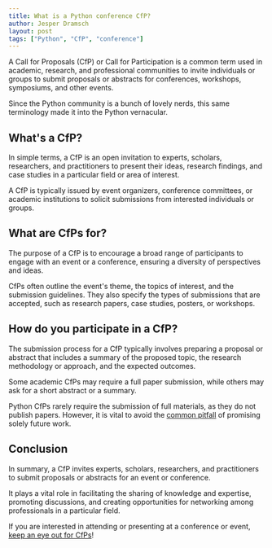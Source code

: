 ```yaml
---
title: What is a Python conference CfP?
author: Jesper Dramsch
layout: post
tags: ["Python", "CfP", "conference"]
---
```


A Call for Proposals (CfP) or Call for Participation is a common term used in academic, research, and professional communities to invite individuals or groups to submit proposals or abstracts for conferences, workshops, symposiums, and other events.

Since the Python community is a bunch of lovely nerds, this same terminology made it into the Python vernacular.

## What's a CfP?
In simple terms, a CfP is an open invitation to experts, scholars, researchers, and practitioners to present their ideas, research findings, and case studies in a particular field or area of interest.

A CfP is typically issued by event organizers, conference committees, or academic institutions to solicit submissions from interested individuals or groups.

## What are CfPs for?
The purpose of a CfP is to encourage a broad range of participants to engage with an event or a conference, ensuring a diversity of perspectives and ideas.

CfPs often outline the event's theme, the topics of interest, and the submission guidelines. They also specify the types of submissions that are accepted, such as research papers, case studies, posters, or workshops.

## How do you participate in a CfP?
The submission process for a CfP typically involves preparing a proposal or abstract that includes a summary of the proposed topic, the research methodology or approach, and the expected outcomes.

Some academic CfPs may require a full paper submission, while others may ask for a short abstract or a summary.

Python CfPs rarely require the submission of full materials, as they do not publish papers. However, it is vital to avoid the [common pitfall](/resources/common-pitfalls/) of promising solely future work.

## Conclusion

In summary, a CfP invites experts, scholars, researchers, and practitioners to submit proposals or abstracts for an event or conference.

It plays a vital role in facilitating the sharing of knowledge and expertise, promoting discussions, and creating opportunities for networking among professionals in a particular field.

If you are interested in attending or presenting at a conference or event, [keep an eye out for CfPs](https://pythondeadlin.es)!
